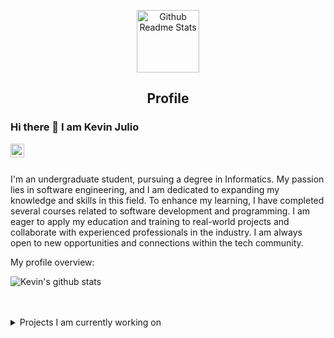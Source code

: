 <p align="center">
 <img width="100px" src="https://res.cloudinary.com/anuraghazra/image/upload/v1594908242/logo_ccswme.svg" align="center" alt="Github Readme Stats" />
 <h2 align="center">Profile</h2>
</p>

### Hi there 👋 I am Kevin Julio

<a href="https://www.linkedin.com/in/kevin-julio/">
  <img align="left" alt="Kevin's LinkdeIN" width="22px" src="https://cdn.jsdelivr.net/npm/simple-icons@v3/icons/linkedin.svg" />
</a>
<br />
<br />

<div>
 <p>
I'm an undergraduate student, pursuing a degree in Informatics. My passion lies in software engineering, and I am dedicated to expanding my knowledge and skills in this field. To enhance my learning, I have completed several courses related to software development and programming. I am eager to apply my education and training to real-world projects and collaborate with experienced professionals in the industry. I am always open to new opportunities and connections within the tech community.


</h4>
</div>

<div><p>My profile overview: </p></div>

![Kevin's github stats](https://github-readme-stats.vercel.app/api?username=kevinjuliow&show_icons=true)
<br />
<br />
<br />
<details>
<summary>
  Projects I am currently working on
</summary>

<br />



![picture](https://raw.githubusercontent.com/saadeghi/saadeghi/master/dino.gif)
</details>
